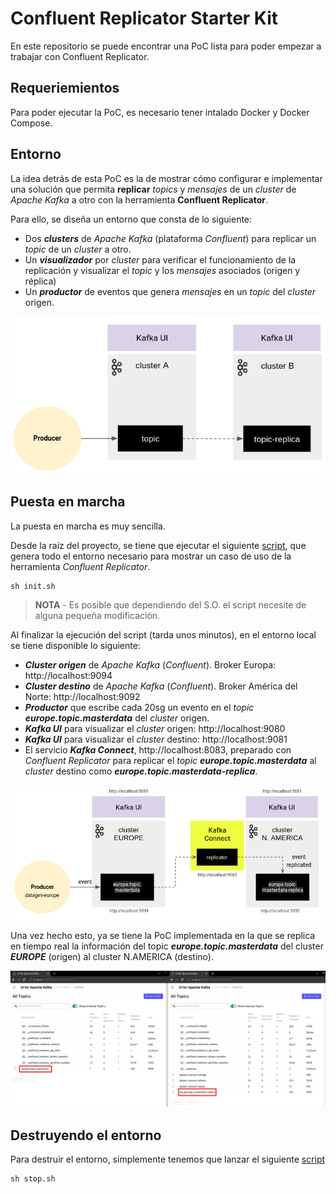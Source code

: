 # Confluent Replicator Starter Kit
En este repositorio se puede encontrar una PoC lista para poder empezar a trabajar con Confluent Replicator.

## Requeriemientos
Para poder ejecutar la PoC, es necesario tener intalado Docker y Docker Compose.

## Entorno
La idea detrás de esta PoC es la de mostrar cómo configurar e implementar una solución que permita **replicar** *topics* y *mensajes* de un *cluster* de *Apache Kafka* a otro con la herramienta **Confluent Replicator**.

Para ello, se diseña un entorno que consta de lo siguiente:

- Dos ***clusters*** de *Apache Kafka* (plataforma *Confluent*) para replicar un *topic* de un *cluster* a otro.
- Un ***visualizador*** por *cluster* para verificar el funcionamiento de la  replicación y visualizar el *topic* y los *mensajes* asociados (origen y réplica) 
- Un ***productor*** de eventos que genera *mensajes* en un *topic* del *cluster* origen.

![environment](images/environment.png)
<br/>

## Puesta en marcha

La puesta en marcha es muy sencilla. 

Desde la raíz del proyecto, se tiene que ejecutar el siguiente [script](init.sh), que genera todo el entorno necesario para mostrar un caso de uso de la herramienta *Confluent Replicator*.

````shell
sh init.sh
````

> **NOTA** - Es posible que dependiendo del S.O. el script necesite de alguna pequeña modificación. 

Al finalizar la ejecución del script (tarda unos minutos), en el entorno local se tiene disponible lo siguiente:

- ***Cluster origen*** de *Apache Kafka* (*Confluent*). Broker Europa:  http://localhost:9094
- ***Cluster destino*** de *Apache Kafka* (*Confluent*). Broker América del Norte: http://localhost:9092
- ***Productor*** que escribe cada 20sg un evento en el *topic* ***europe.topic.masterdata*** del *cluster* origen.
- ***Kafka UI*** para visualizar el *cluster* origen: http://localhost:9080
- ***Kafka UI*** para visualizar el *cluster* destino: http://localhost:9081
- El servicio ***Kafka Connect***, http://localhost:8083, preparado con *Confluent Replicator* para replicar el *topic* ***europe.topic.masterdata*** al *cluster* destino como ***europe.topic.masterdata-replica***.

![go](images/go.png)

Una vez hecho esto, ya se tiene la PoC implementada en la que se replica en tiempo real la información del topic ***europe.topic.masterdata*** del cluster ***EUROPE*** (origen) al cluster N.AMERICA (destino).

![show](images/show.png)
<br/>

## Destruyendo el entorno

Para destruir el entorno, simplemente tenemos que lanzar el siguiente [script](stop.sh)

````shell
sh stop.sh
````
